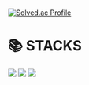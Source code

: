###

[![Solved.ac Profile](http://mazassumnida.wtf/api/v2/generate_badge?boj=gkscodus98)](https://solved.ac/gkscodus98/)

<div><h1>📚 STACKS</h1></div>

<div> 
  <img src="https://img.shields.io/badge/c-007396?style=for-the-badge&logo=c&logoColor=white"> 
  <img src="https://img.shields.io/badge/c++-00599C?style=for-the-badge&logo=c%2B%2B&logoColor=white">
  <img src="https://img.shields.io/badge/mysql-4479A1?style=for-the-badge&logo=mysql&logoColor=white"> 
</div>
